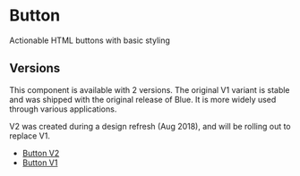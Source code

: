 # Button

Actionable HTML buttons with basic styling

## Versions

This component is available with 2 versions. The original V1 variant is stable and was shipped with the original release of Blue. It is more widely used through various applications.

V2 was created during a design refresh (Aug 2018), and will be rolling out to replace V1.

* [Button V2](./docs/ButtonV2.md)
* [Button V1](./docs/ButtonV1.md)
